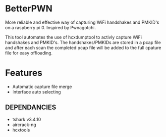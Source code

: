 # BetterPWN
More reliable and effective way of capturing WiFi handshakes and PMKID's on a raspberry pi 0. Inspired by Pwnagotchi.

This tool automates the use of hcxdumptool to activly capture WiFi handshakes and PMKID's. The handshakes/PMKIDs are stored in a pcap file and after each scan the completed pcap file will be added to the full cpature file for easy offloading. 

# **Features**
- Automatic capture file merge
- Interface auto selecting

## DEPENDANCIES
- tshark v3.4.10
- aircrack-ng
- hcxtools
